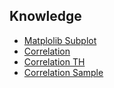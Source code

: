 ## Knowledge
- [Matplolib Subplot](https://www.w3schools.com/python/matplotlib_subplot.asp)
- [Correlation](https://www.investopedia.com/terms/c/correlationcoefficient.asp#:~:text=The%20correlation%20coefficient%20is%20a,other%20decline%2C%20and%20vice%20versa.)
- [Correlation TH](https://www.coraline.co.th/single-post/basic-statistic-2)
- [Correlation Sample](https://rpsychologist.com/correlation/)